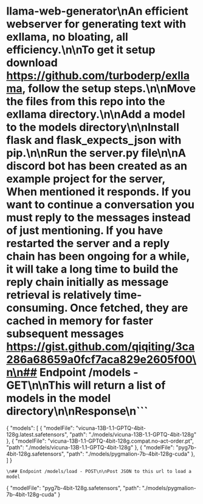 
# llama-web-generator\nAn efficient webserver for generating text with exllama, no bloating, all efficiency.\n\nTo get it setup download https://github.com/turboderp/exllama, follow the setup steps.\n\nMove the files from this repo into the exllama directory.\n\nAdd a model to the models directory\n\nInstall flask and flask_expects_json with pip.\n\nRun the server.py file\n\nA discord bot has been created as an example project for the server, When mentioned it responds. If you want to continue a conversation you must reply to the messages instead of just mentioning. If you have restarted the server and a reply chain has been ongoing for a while, it will take a long time to build the reply chain initially as message retrieval is relatively time-consuming. Once fetched, they are cached in memory for faster subsequent messages https://gist.github.com/qiqiting/3ca286a68659a0fcf7aca829e2605f00\n\n## Endpoint /models - GET\n\nThis will return a list of models in the model directory\n\nResponse\n```
{
    "models": [
        {
            "modelFile": "vicuna-13B-1.1-GPTQ-4bit-128g.latest.safetensors",
            "path": "./models/vicuna-13B-1.1-GPTQ-4bit-128g"
        },
        {
            "modelFile": "vicuna-13B-1.1-GPTQ-4bit-128g.compat.no-act-order.pt",
            "path": "./models/vicuna-13B-1.1-GPTQ-4bit-128g"
        },
        {
            "modelFile": "pyg7b-4bit-128g.safetensors",
            "path": "./models/pygmalion-7b-4bit-128g-cuda"
        },
    ]
}
```
\n## Endpoint /models/load - POST\n\nPost JSON to this url to load a model 
```
{
  "modelFile": "pyg7b-4bit-128g.safetensors",
  "path": "./models/pygmalion-7b-4bit-128g-cuda"
}
```